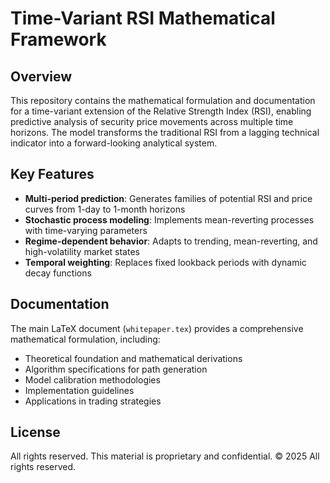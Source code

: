 # Time-Variant RSI Mathematical Framework

## Overview

This repository contains the mathematical formulation and documentation for a time-variant extension of the Relative Strength Index (RSI), enabling predictive analysis of security price movements across multiple time horizons. The model transforms the traditional RSI from a lagging technical indicator into a forward-looking analytical system.

## Key Features

- **Multi-period prediction**: Generates families of potential RSI and price curves from 1-day to 1-month horizons
- **Stochastic process modeling**: Implements mean-reverting processes with time-varying parameters
- **Regime-dependent behavior**: Adapts to trending, mean-reverting, and high-volatility market states
- **Temporal weighting**: Replaces fixed lookback periods with dynamic decay functions

## Documentation

The main LaTeX document (`whitepaper.tex`) provides a comprehensive mathematical formulation, including:

- Theoretical foundation and mathematical derivations
- Algorithm specifications for path generation
- Model calibration methodologies
- Implementation guidelines
- Applications in trading strategies

## License

All rights reserved. This material is proprietary and confidential.
© 2025 All rights reserved.
